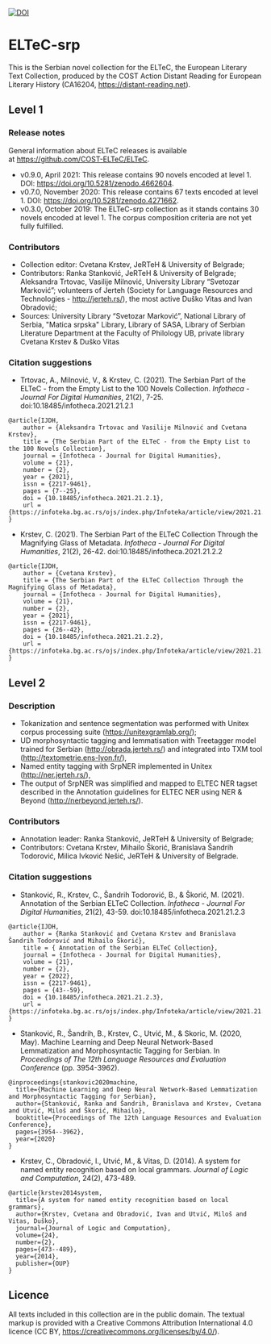 ﻿[![DOI](https://zenodo.org/badge/DOI/10.5281/zenodo.3524056.svg)](https://doi.org/10.5281/zenodo.3524056)

# ELTeC-srp

This is the Serbian novel collection for the ELTeC, the European Literary Text Collection, produced by the COST Action Distant Reading for European Literary History (CA16204, https://distant-reading.net).

## Level 1

### Release notes
General information about ELTeC releases is available at https://github.com/COST-ELTeC/ELTeC.

* v0.9.0, April 2021: This release contains 90 novels encoded at level 1. DOI: https://doi.org/10.5281/zenodo.4662604. 
* v0.7.0, November 2020: This release contains 67 texts encoded at level 1. DOI: https://doi.org/10.5281/zenodo.4271662. 
* v0.3.0, October 2019: The ELTeC-srp collection as it stands contains 30 novels encoded at level 1. The corpus composition criteria are not yet fully fulfilled.

### Contributors

* Collection editor: Cvetana Krstev, JeRTeH & University of Belgrade;
* Contributors: Ranka Stanković, JeRTeH & University of Belgrade; Aleksandra Trtovac, Vasilije Milnović, University Library “Svetozar Marković”; volunteers of Jerteh (Society for Language Resources and Technologies - http://jerteh.rs/), the most active Duško Vitas and Ivan Obradović;
* Sources: University Library “Svetozar Marković”, National Library of Serbia, "Matica srpska" Library, Library of SASA, Library of Serbian Literature Department at the Faculty of Philology UB, private library Cvetana Krstev & Duško Vitas

### Citation suggestions

* Trtovac, A., Milnović, V., & Krstev, C. (2021). The Serbian Part of the ELTeC - from the Empty List to the 100 Novels Collection. *Infotheca - Journal For Digital Humanities*, 21(2), 7-25. doi:10.18485/infotheca.2021.21.2.1

```
@article{IJDH,
	author = {Aleksandra Trtovac and Vasilije Milnović and Cvetana Krstev},
	title = {The Serbian Part of the ELTeC - from the Empty List to the 100 Novels Collection},
	journal = {Infotheca - Journal for Digital Humanities},
	volume = {21},
	number = {2},
	year = {2021},
	issn = {2217-9461},	
	pages = {7--25},
  	doi = {10.18485/infotheca.2021.21.2.1},
	url = {https://infoteka.bg.ac.rs/ojs/index.php/Infoteka/article/view/2021.21.2.1_en}
}
```

* Krstev, C. (2021). The Serbian Part of the ELTeC Collection Through the Magnifying Glass of Metadata. *Infotheca - Journal For Digital Humanities*, 21(2), 26-42. doi:10.18485/infotheca.2021.21.2.2

```
@article{IJDH,
	author = {Cvetana Krstev},
	title = {The Serbian Part of the ELTeC Collection Through the Magnifying Glass of Metadata},
	journal = {Infotheca - Journal for Digital Humanities},
	volume = {21},
	number = {2},
	year = {2021},
	issn = {2217-9461},	
	pages = {26--42},	
	doi = {10.18485/infotheca.2021.21.2.2},
	url = {https://infoteka.bg.ac.rs/ojs/index.php/Infoteka/article/view/2021.21.2.2_en}
}
```

## Level 2

### Description

* Tokanization and sentence segmentation was performed with Unitex corpus processing suite (https://unitexgramlab.org/);
* UD morphosyntactic tagging and lemmatisation with Treetagger model trained for Serbian (http://obrada.jerteh.rs/) and integrated into TXM tool (http://textometrie.ens-lyon.fr/), 
* Named entity tagging with SrpNER implemented in Unitex (http://ner.jerteh.rs/), 
* The output of SrpNER was simplified and mapped to ELTEC NER tagset described in the Annotation guidelines for ELTEC NER using NER & Beyond (http://nerbeyond.jerteh.rs/).

### Contributors

* Annotation leader: Ranka Stanković, JeRTeH & University of Belgrade;
* Contributors: Cvetana Krstev, Mihailo Škorić, Branislava Šandrih Todorović, Milica Ivković Nešić, JeRTeH & University of Belgrade.

### Citation suggestions

* Stanković, R., Krstev, C., Šandrih Todorović, B., & Škorić, M. (2021). Annotation of the Serbian ELTeC Collection. *Infotheca - Journal For Digital Humanities*, 21(2), 43-59. doi:10.18485/infotheca.2021.21.2.3

```
@article{IJDH,
	author = {Ranka Stanković and Cvetana Krstev and Branislava Šandrih Todorović and Mihailo Škorić},
	title = { Annotation of the Serbian ELTeC Collection},
	journal = {Infotheca - Journal for Digital Humanities},
	volume = {21},
	number = {2},
	year = {2022},
	issn = {2217-9461},	
	pages = {43--59},	
	doi = {10.18485/infotheca.2021.21.2.3},
	url = {https://infoteka.bg.ac.rs/ojs/index.php/Infoteka/article/view/2021.21.2.3_en}
}

```

* Stanković, R., Šandrih, B., Krstev, C., Utvić, M., & Skoric, M. (2020, May). Machine Learning and Deep Neural Network-Based Lemmatization and Morphosyntactic Tagging for Serbian. In *Proceedings of The 12th Language Resources and Evaluation Conference* (pp. 3954-3962).

```
@inproceedings{stankovic2020machine,
  title={Machine Learning and Deep Neural Network-Based Lemmatization and Morphosyntactic Tagging for Serbian},
  author={Stanković, Ranka and Šandrih, Branislava and Krstev, Cvetana and Utvić, Miloš and Škorić, Mihailo},
  booktitle={Proceedings of The 12th Language Resources and Evaluation Conference},
  pages={3954--3962},
  year={2020}
}
```

* Krstev, C., Obradović, I., Utvić, M., & Vitas, D. (2014). A system for named entity recognition based on local grammars. *Journal of Logic and Computation*, 24(2), 473-489.

```
@article{krstev2014system,
  title={A system for named entity recognition based on local grammars},
  author={Krstev, Cvetana and Obradović, Ivan and Utvić, Miloš and Vitas, Duško},
  journal={Journal of Logic and Computation},
  volume={24},
  number={2},
  pages={473--489},
  year={2014},
  publisher={OUP}
}
```

## Licence

All texts included in this collection are in the public domain. The textual markup is provided with a Creative Commons Attribution International 4.0 licence (CC BY, https://creativecommons.org/licenses/by/4.0/).

